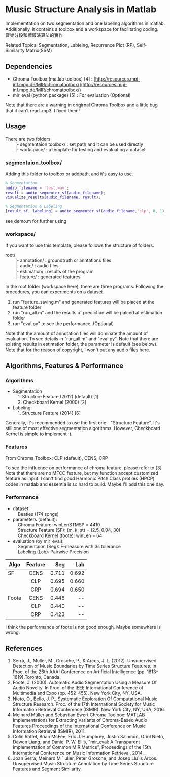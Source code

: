 # Music Structure Analysis in Matlab
Implememtation on two segmentation and one labeling algorithms in matlab. Additionally, it contains a toolbox and a workspace for facilitating coding.  
音樂分段和標籤演算法的實作

Related Topics: Segmentation, Lableing, Recurrence Plot (RP), Self-Similarity Matrix(SSM) 

  
## Dependencies
* Chroma Toolbox (matlab toolbox) [4] : [http://resources.mpi-inf.mpg.de/MIR/chromatoolbox/](http://resources.mpi-inf.mpg.de/MIR/chromatoolbox/)
* mir_eval (python package) [5] : For evaluation (Optional)

Note that there are a warning in origirnal Chroma Toolbox and a little bug that it can't read .mp3. I fixed them!
## Usage
There are two folders<br>
&nbsp;&nbsp;&nbsp;&nbsp;&nbsp;&nbsp;&nbsp;&nbsp;|- segmentaion toolbox/ : set path and it can be used directly   
&nbsp;&nbsp;&nbsp;&nbsp;&nbsp;&nbsp;&nbsp;&nbsp;|- workspace/ : a template for testing and evaluating a dataset

### segmentaion_toolbox/
Adding this folder to toolbox or addpath, and it's easy to use.
```matlab
% Segmentation
audio_filename = 'test.wav';
result = audio_segmenter_sf(audio_filename);
visualize_results(audio_filename, result);

% Segmentation & Labeling
[result_sf, labeling] = audio_segmenter_sf(audio_filename,'clp', 0, 1);
```

see demo.m for further using
  
### workspace/  
If you want to use this template, please follows the structure of folders.  
  
root/    
&nbsp;&nbsp;&nbsp;&nbsp;&nbsp;&nbsp;&nbsp;&nbsp;|- annotation/ : groundtruth or anntations files  
&nbsp;&nbsp;&nbsp;&nbsp;&nbsp;&nbsp;&nbsp;&nbsp;|- audio/ : audio files  
&nbsp;&nbsp;&nbsp;&nbsp;&nbsp;&nbsp;&nbsp;&nbsp;|- estimation/ : results of the program     
&nbsp;&nbsp;&nbsp;&nbsp;&nbsp;&nbsp;&nbsp;&nbsp;|- feature/ : generated features  
  
In the root folder (workspace here), there are three programs. Following the procedures, you can experiments on a dataset.  
  
1. run "feature_saving.m" and generated features  will be placed at the feature folder  
2. run "run_all.m" and the results of prediction will be palced at estimation folder  
3. run "eval.py" to see the performance. (Optional)

Note that the amount of annotation files will dominate the amount of evaluation. To see details in "run_all.m" and "eval.py".
Note that there are existing results in estimation folder, the parameter is default (see below).   
Note that for the reason of copyright, I won't put any audio files here.

## Algorithms, Features & Performance
### Algorithms
* Segmentation  
&nbsp;&nbsp;&nbsp;&nbsp;1. Structure Feature (2012) (default) [1]        
&nbsp;&nbsp;&nbsp;&nbsp;2. Checkboard Kernel (2000) [2]   
* Labeling  
&nbsp;&nbsp;&nbsp;&nbsp;1. Structure Feature (2014) [6]

Generally, it's recommended to use the first one - "Structure Feature". It's still one of most effective segmentation algorithms. However, Checkboard Kernel is simple to implement :).  
### Features
From Chroma Toolbox: CLP (default), CENS, CRP

To see the influence on performance of chroma feature, please refer to [3] 
Note that there are no MFCC feature, but my function accept customized feature  as input.
I can't find good Harmonic Pitch Class profiles (HPCP) codes in matlab and essentia  is so hard to build. Maybe I'll add this one day.
### Performance
* dataset:   
&nbsp;&nbsp;&nbsp;&nbsp;Beatles (174 songs)  
* parameters (default):  
&nbsp;&nbsp;&nbsp;&nbsp;Chroma Feature: winLenSTMSP = 4410  
&nbsp;&nbsp;&nbsp;&nbsp;Structure Feature (SF): (m, k, st) = (2.5, 0.04, 30)  
&nbsp;&nbsp;&nbsp;&nbsp;Checkboard Kernel (foote): winLen = 64
* evaluation (by mir_eval):  
&nbsp;&nbsp;&nbsp;&nbsp;Segmentaion (Seg): F-measure with 3s tolerance  
&nbsp;&nbsp;&nbsp;&nbsp;Labeling (Lab): Pairwise Precision  
  
| Algo          | Feature       | Seg      | Lab     |
| ------------- |:-------------:| --------:|--------:|
| SF            | CENS          | 0.711    | 0.692   |
|               | CLP           | 0.695    | 0.660   |
|               | CRP           | 0.694    | 0.650   |
| Foote         | CENS          | 0.448    | --      |
|               | CLP           | 0.440    | --      |
|               | CRP           | 0.423    | --      |

I think the performance of foote is not good enough. Maybe somewhere is wrong.

## References
1. Serrà, J., Müller, M., Grosche, P., & Arcos, J. L. (2012). Unsupervised Detection of Music Boundaries by Time Series Structure Features. In Proc. of the 26th AAAI Conference on Artificial Intelligence (pp. 1613–1619).Toronto, Canada.  
2. Foote, J. (2000). Automatic Audio Segmentation Using a Measure Of Audio Novelty. In Proc. of the IEEE International Conference of Multimedia and Expo (pp. 452–455). New York City, NY, USA.  
3. Nieto, O., Bello, J. P., Systematic Exploration Of Computational Music Structure Research. Proc. of the 17th International Society for Music Information Retrieval Conference (ISMIR). New York City, NY, USA, 2016.
4. Meinard Müller and Sebastian Ewert Chroma Toolbox: MATLAB Implementations for Extracting Variants of Chroma-Based Audio Features Proceedings of the International Conference on Music Information Retrieval (ISMIR), 2011.
5. Colin Raffel, Brian McFee, Eric J. Humphrey, Justin Salamon, Oriol Nieto, Dawen Liang, and Daniel P. W. Ellis, "mir_eval: A Transparent Implementation of Common MIR Metrics", Proceedings of the 15th International Conference on Music Information Retrieval, 2014.
6. Joan Serra, Meinard M ` uller, Peter Grosche, and Josep Llu´ıs Arcos. Unsupervised Music Structure Annotation by Time Series Structure Features and Segment Similarity.
